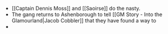 - [[Captain Dennis Moss]] and [[Saoirse]] do the nasty.
- The gang returns to Ashenborough to tell [[GM Story - Into the Glamourland|Jacob Cobbler]] that they have found a way to 
- 